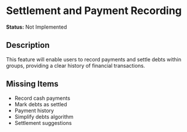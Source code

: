 # Settlement and Payment Recording

**Status:** Not Implemented

## Description
This feature will enable users to record payments and settle debts within groups, providing a clear history of financial transactions.

## Missing Items
- Record cash payments
- Mark debts as settled
- Payment history
- Simplify debts algorithm
- Settlement suggestions

